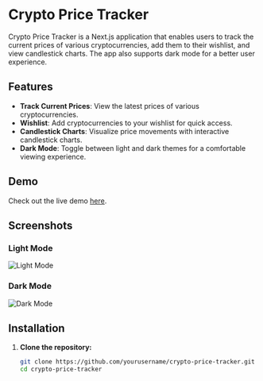 # Crypto Price Tracker

Crypto Price Tracker is a Next.js application that enables users to track the current prices of various cryptocurrencies, add them to their wishlist, and view candlestick charts. The app also supports dark mode for a better user experience.

## Features

- **Track Current Prices**: View the latest prices of various cryptocurrencies.
- **Wishlist**: Add cryptocurrencies to your wishlist for quick access.
- **Candlestick Charts**: Visualize price movements with interactive candlestick charts.
- **Dark Mode**: Toggle between light and dark themes for a comfortable viewing experience.

## Demo

Check out the live demo [here](https://your-live-demo-url.com).

## Screenshots

### Light Mode

![Light Mode](./screenshots/light-mode.png)

### Dark Mode

![Dark Mode](./screenshots/dark-mode.png)

## Installation

1. **Clone the repository:**

   ```sh
   git clone https://github.com/yourusername/crypto-price-tracker.git
   cd crypto-price-tracker
   ```
